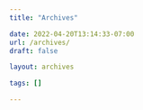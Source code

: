 ```yaml
---
title: "Archives"

date: 2022-04-20T13:14:33-07:00
url: /archives/
draft: false

layout: archives

tags: []

---
```


